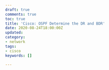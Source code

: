 ```yaml
---
draft: true
comments: true
toc: true
title: 'Cisco: OSPF Determine the DR and BDR'
date: 2020-08-24T18:00:00Z
updated: 
category:
- network
tags:
- cisco
keywords: []

---
```

